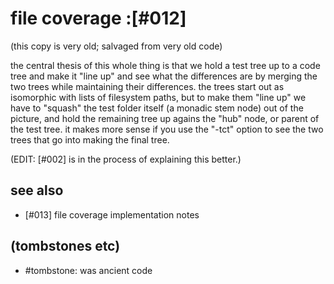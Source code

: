 # file coverage :[#012]

(this copy is very old; salvaged from very old code)

the central thesis of this whole thing is that we hold a test tree up to a
code tree and make it "line up" and see what the differences are by merging
the two trees while maintaining their differences. the trees start out as
isomorphic with lists of filesystem paths, but to make them "line up" we
have to "squash" the test folder itself (a monadic stem node) out of the
picture, and hold the remaining tree up agains the "hub" node, or parent of
the test tree. it makes more sense if you use the "-tct" option to see the
two trees that go into making the final tree.

(EDIT: [#002] is in the process of explaining this better.)




## see also
  - [#013] file coverage implementation notes




## (tombstones etc)
  - #tombstone: was ancient code
